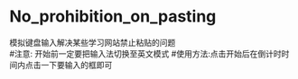 # No_prohibition_on_pasting
模拟键盘输入解决某些学习网站禁止粘贴的问题  
#注意: 开始前一定要把输入法切换至英文模式
#使用方法:点击开始后在倒计时时间内点击一下要输入的框即可
